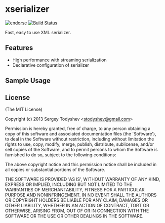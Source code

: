 xserializer
===========

[![endorse](https://api.coderwall.com/sergeyt/endorsecount.png)](https://coderwall.com/sergeyt)
[![Build Status](https://travis-ci.org/sergeyt/xserializer.png)](https://travis-ci.org/sergeyt/xserializer)

Fast, easy to use XML serializer.

## Features

* High performance with streaming serialization
* Declarative configuration of serializer

## Sample Usage

## License

(The MIT License)

Copyright (c) 2013 Sergey Todyshev &lt;stodyshev@gmail.com&gt;

Permission is hereby granted, free of charge, to any person obtaining
a copy of this software and associated documentation files (the
'Software'), to deal in the Software without restriction, including
without limitation the rights to use, copy, modify, merge, publish,
distribute, sublicense, and/or sell copies of the Software, and to
permit persons to whom the Software is furnished to do so, subject to
the following conditions:

The above copyright notice and this permission notice shall be
included in all copies or substantial portions of the Software.

THE SOFTWARE IS PROVIDED 'AS IS', WITHOUT WARRANTY OF ANY KIND,
EXPRESS OR IMPLIED, INCLUDING BUT NOT LIMITED TO THE WARRANTIES OF
MERCHANTABILITY, FITNESS FOR A PARTICULAR PURPOSE AND NONINFRINGEMENT.
IN NO EVENT SHALL THE AUTHORS OR COPYRIGHT HOLDERS BE LIABLE FOR ANY
CLAIM, DAMAGES OR OTHER LIABILITY, WHETHER IN AN ACTION OF CONTRACT,
TORT OR OTHERWISE, ARISING FROM, OUT OF OR IN CONNECTION WITH THE
SOFTWARE OR THE USE OR OTHER DEALINGS IN THE SOFTWARE.
